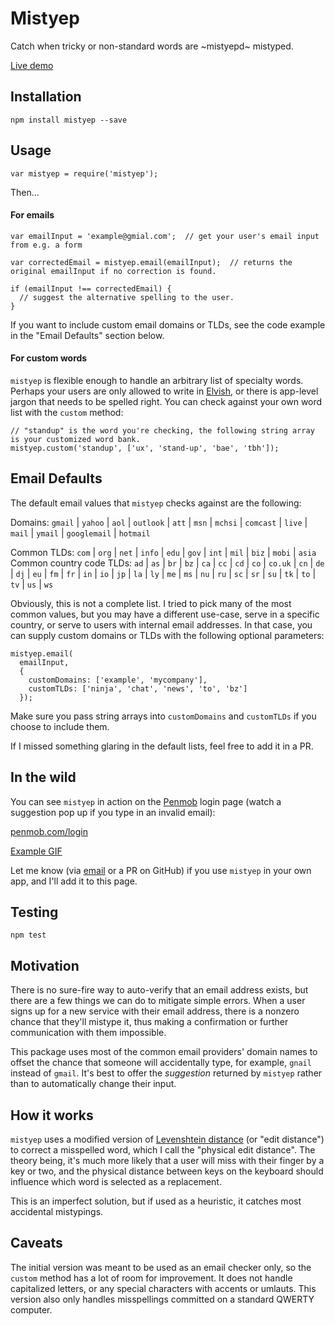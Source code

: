 Mistyep
=========

Catch when tricky or non-standard words are ~mistyepd~ mistyped.

[Live demo](https://penmob.github.io/mistyep/)

## Installation

  `npm install mistyep --save`

## Usage

```
var mistyep = require('mistyep');
```
Then...
  
#### For emails
  
```
var emailInput = 'example@gmial.com';  // get your user's email input from e.g. a form

var correctedEmail = mistyep.email(emailInput);  // returns the original emailInput if no correction is found.

if (emailInput !== correctedEmail) {
  // suggest the alternative spelling to the user.
}
```
  
If you want to include custom email domains or TLDs, see the code example in 
the "Email Defaults" section below.
  
#### For custom words

`mistyep` is flexible enough to handle an arbitrary list of specialty words. 
Perhaps your users are only allowed to write in 
[Elvish](https://en.wikipedia.org/wiki/Elvish_languages), or there is app-level
jargon that needs to be spelled right. You can check against your own word list
with the `custom` method:

```
// "standup" is the word you're checking, the following string array is your customized word bank.
mistyep.custom('standup', ['ux', 'stand-up', 'bae', 'tbh']);
```
  
## Email Defaults

The default email values that `mistyep` checks against are the following:

Domains: `gmail` | `yahoo` | `aol` | `outlook` | `att` | `msn` | `mchsi` | `comcast` | `live` | `mail` | `ymail` | `googlemail` | `hotmail`

Common TLDs: `com` | `org` | `net` | `info` | `edu` | `gov` | `int` | `mil` | `biz` | `mobi` | `asia`
Common country code TLDs: `ad` | `as` | `br` | `bz` | `ca` | `cc` | `cd` | `co` | `co.uk` | `cn` | `de` | `dj` | `eu` | `fm` | `fr` | `in` | `io` | `jp` | `la` | `ly` | `me` | `ms` | `nu` | `ru` | `sc` | `sr` | `su` | `tk` | `to` | `tv` | `us` | `ws`     


Obviously, this is not a complete list. I tried to pick many of the most common values, 
but you may have a different use-case, serve in a specific country, or serve 
to users with internal email addresses. In that case, you can supply custom
domains or TLDs with the following optional parameters:

  ```
  mistyep.email(
    emailInput, 
    { 
      customDomains: ['example', 'mycompany'], 
      customTLDs: ['ninja', 'chat', 'news', 'to', 'bz']
    });
  ```

Make sure you pass string arrays into `customDomains` and `customTLDs` if you choose to include them.

If I missed something glaring in the default lists, feel free to add it in a PR.

## In the wild

You can see `mistyep` in action on the [Penmob](https://www.penmob.com) login page 
(watch a suggestion pop up if you type in an invalid email):

[penmob.com/login](https://www.penmob.com/login)

[Example GIF](https://imgur.com/JBZICZ5)

Let me know (via [email](mailto:hello@penmob.com) or a PR on GitHub) if you use `mistyep` in your own app, and I'll add it to this page.

## Testing

  `npm test`
  
## Motivation
  
There is no sure-fire way to auto-verify that an email address exists, but there 
are a few things we can do to mitigate simple errors. When a user signs 
up for a new service with their email address, there is a nonzero chance that they'll
mistype it, thus making a confirmation or further communication with them impossible. 

This package uses most of the common email providers' domain names to offset the chance 
that someone will accidentally type, for example, `gnail` instead of `gmail`. It's best to offer the 
_suggestion_ returned by `mistyep` rather than to automatically change their input.
  
## How it works

`mistyep` uses a modified version of 
[Levenshtein distance](https://en.wikipedia.org/wiki/Levenshtein_distance) 
(or "edit distance") to correct a misspelled word, which I call the 
"physical edit distance". The theory being, it's much more likely that a user will
miss with their finger by a key or two, and the physical distance between keys 
on the keyboard should influence which word is selected as a replacement.

This is an imperfect solution, but if used as a heuristic, it catches most 
accidental mistypings.

## Caveats

The initial version was meant to be used as an email checker only, so the `custom` method has a lot
of room for improvement. It does not handle capitalized letters, or any special characters with
accents or umlauts. This version also only handles misspellings committed on a standard
QWERTY computer.
